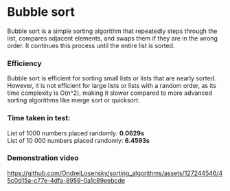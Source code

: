 # Bubble sort
Bubble sort is a simple sorting algorithm that repeatedly steps through the list, compares adjacent elements, and swaps them if they are in the wrong order. It continues this process until the entire list is sorted.

### Efficiency
Bubble sort is efficient for sorting small lists or lists that are nearly sorted. However, it is not efficient for large lists or lists with a random order, as its time complexity is O(n^2), making it slower compared to more advanced sorting algorithms like merge sort or quicksort.

### Time taken in test:
List of 1000 numbers placed randomly: **0.0629s**  
List of 10 000 numbers placed randomly: **6.4593s**

### Demonstration video
https://github.com/OndrejLosensky/sorting_algorithms/assets/127244546/45c0d15a-c77e-4dfa-8959-0a1c89eebcde

